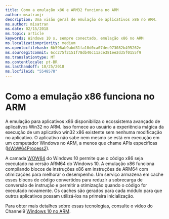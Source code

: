 ```yaml
---
title: Como a emulação x86 e ARM32 funciona no ARM
author: msatranjr
description: Uma visão geral de emulação de aplicativos x86 no ARM.
ms.author: misatran
ms.date: 02/15/2018
ms.topic: article
keywords: Windows 10 s, sempre conectado, emulação x86 no ARM
ms.localizationpriority: medium
ms.openlocfilehash: 6b596ab9abd31fa10d0ca07dec973082b495262e
ms.sourcegitcommit: 6cc275f2151f78db40c11ace381ee2d35f0155f9
ms.translationtype: MT
ms.contentlocale: pt-BR
ms.lasthandoff: 10/25/2018
ms.locfileid: "5548578"
---
```

# <a name="how-x86-emulation-works-on-arm"></a>Como a emulação x86 funciona no ARM
A emulação para aplicativos x86 disponibiliza o ecossistema avançado de aplicativos Win32 no ARM. Isso fornece ao usuário a experiência mágica da execução de um aplicativo win32 x86 existente sem nenhuma modificação no aplicativo. O aplicativo não sabe nem mesmo se está em execução em um computador Windows no ARM, a menos que chame APIs específicas ([IsWoW64Process2](https://msdn.microsoft.com/en-us/library/windows/desktop/mt804318.aspx)).

A camada [WOW64](https://msdn.microsoft.com/en-us/library/windows/desktop/aa384249(v=vs.85).aspx) do Windows 10 permite que o código x86 seja executado na versão ARM64 do Windows 10. A emulação x86 funciona compilando blocos de instruções x86 em instruções de ARM64 com otimizações para melhorar o desempenho. Um serviço armazena em cache esses blocos de código convertidos para reduzir a sobrecarga de conversão de instrução e permitir a otimização quando o código for executado novamente. Os caches são gerados para cada módulo para que outros aplicativos possam utilizá-los na primeira inicialização. 

Para obter mais detalhes sobre essas tecnologias, consulte o vídeo do Channel9 [Windows 10 no ARM](https://channel9.msdn.com/Events/Build/2017/P4171). 